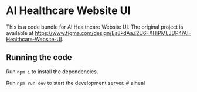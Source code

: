 
  # AI Healthcare Website UI

  This is a code bundle for AI Healthcare Website UI. The original project is available at https://www.figma.com/design/Es8kdAaZ2U6FXHiPMLJDP4/AI-Healthcare-Website-UI.

  ## Running the code

  Run `npm i` to install the dependencies.

  Run `npm run dev` to start the development server.
  #   a i h e a l  
 